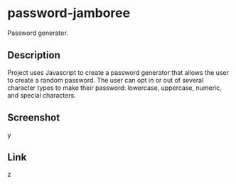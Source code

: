 # password-jamboree
Password generator.
## Description
Project uses Javascript to create a password generator that allows the user to create a random password. The user can opt in or out of several character types to make their password: lowercase, uppercase, numeric, and special characters.
## Screenshot
y
## Link
z
